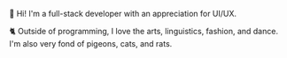 👋 Hi! I'm a full-stack developer with an appreciation for UI/UX.

🐈 Outside of programming, I love the arts, linguistics, fashion, and dance. I'm also very fond of pigeons, cats, and rats. 
